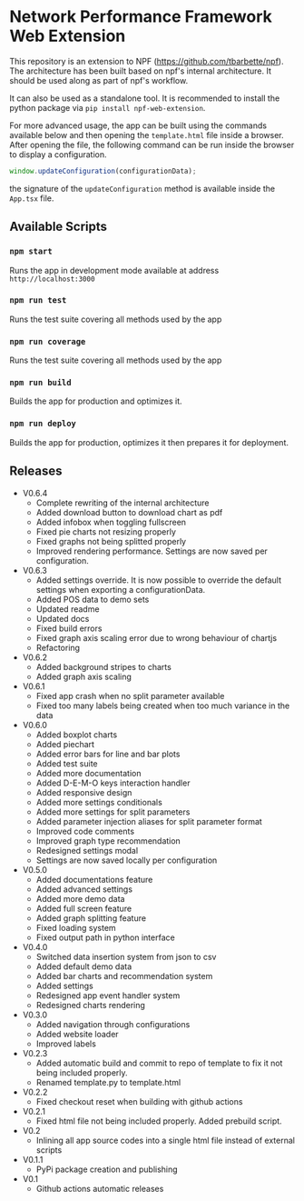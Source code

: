 # Network Performance Framework Web Extension

This repository is an extension to NPF (<https://github.com/tbarbette/npf>). The architecture has been built based on npf's internal architecture. It should be used along as part of npf's workflow.

It can also be used as a standalone tool. It is recommended to install the python package via `pip install npf-web-extension`.

For more advanced usage, the app can be built using the commands available below and then opening the `template.html` file inside a browser. After opening the file, the following command can be run inside the browser to display a configuration.

```js
window.updateConfiguration(configurationData);
```

the signature of the `updateConfiguration` method is available inside the `App.tsx` file.

## Available Scripts

### `npm start`

Runs the app in development mode available at address `http://localhost:3000`

### `npm run test`

Runs the test suite covering all methods used by the app

### `npm run coverage`

Runs the test suite covering all methods used by the app

### `npm run build`

Builds the app for production and optimizes it.

### `npm run deploy`

Builds the app for production, optimizes it then prepares it for deployment.

## Releases

- V0.6.4
  - Complete rewriting of the internal architecture
  - Added download button to download chart as pdf
  - Added infobox when toggling fullscreen
  - Fixed pie charts not resizing properly
  - Fixed graphs not being splitted properly
  - Improved rendering performance. Settings are now saved per configuration.
- V0.6.3
  - Added settings override. It is now possible to override the default settings when exporting a configurationData.
  - Added POS data to demo sets
  - Updated readme
  - Updated docs
  - Fixed build errors
  - Fixed graph axis scaling error due to wrong behaviour of chartjs
  - Refactoring
- V0.6.2
  - Added background stripes to charts
  - Added graph axis scaling
- V0.6.1
  - Fixed app crash when no split parameter available
  - Fixed too many labels being created when too much variance in the data
- V0.6.0
  - Added boxplot charts
  - Added piechart
  - Added error bars for line and bar plots
  - Added test suite
  - Added more documentation
  - Added D-E-M-O keys interaction handler
  - Added responsive design
  - Added more settings conditionals
  - Added more settings for split parameters
  - Added parameter injection aliases for split parameter format
  - Improved code comments
  - Improved graph type recommendation
  - Redesigned settings modal
  - Settings are now saved locally per configuration
- V0.5.0
  - Added documentations feature
  - Added advanced settings
  - Added more demo data
  - Added full screen feature
  - Added graph splitting feature
  - Fixed loading system
  - Fixed output path in python interface
- V0.4.0
  - Switched data insertion system from json to csv
  - Added default demo data
  - Added bar charts and recommendation system
  - Added settings
  - Redesigned app event handler system
  - Redesigned charts rendering
- V0.3.0
  - Added navigation through configurations
  - Added website loader
  - Improved labels
- V0.2.3
  - Added automatic build and commit to repo of template to fix it not being included properly.
  - Renamed template.py to template.html
- V0.2.2
  - Fixed checkout reset when building with github actions
- V0.2.1
  - Fixed html file not being included properly. Added prebuild script.
- V0.2
  - Inlining all app source codes into a single html file instead of external scripts
- V0.1.1
  - PyPi package creation and publishing
- V0.1
  - Github actions automatic releases
